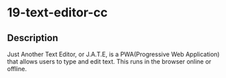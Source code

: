 # 19-text-editor-cc

## **Description**

Just Another Text Editor, or J.A.T.E, is a PWA(Progressive Web Application) that allows users to type and edit text. This runs in the browser online or offline.

